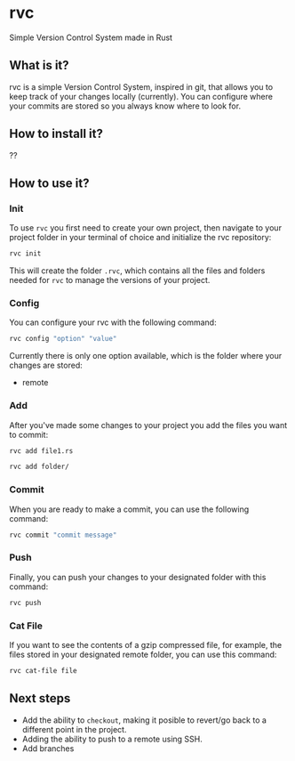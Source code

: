 # rvc
Simple Version Control System made in Rust

## What is it?
rvc is a simple Version Control System, inspired in git, that allows you to keep track of your changes locally (currently). You can configure where your commits are stored so you always know where to look for.

## How to install it?
??

## How to use it?
### Init
To use `rvc` you first need to create your own project, then navigate to your project folder in your terminal of choice and initialize the rvc repository:

```bash
rvc init
```

This will create the folder `.rvc`, which contains all the files and folders needed for `rvc` to manage the versions of your project.

### Config
You can configure your rvc with the following command:

```bash
rvc config "option" "value"
```

Currently there is only one option available, which is the folder where your changes are stored:
- remote

### Add
After you've made some changes to your project you add the files you want to commit:

```bash
rvc add file1.rs 
```

```bash
rvc add folder/
```

### Commit
When you are ready to make a commit, you can use the following command:

```bash
rvc commit "commit message"
```

### Push
Finally, you can push your changes to your designated folder with this command:

```bash
rvc push
```

### Cat File
If you want to see the contents of a gzip compressed file, for example, the files stored in your designated remote folder, you can use this command:

```bash
rvc cat-file file
```

## Next steps
- Add the ability to `checkout`, making it posible to revert/go back to a different point in the project.
- Adding the ability to push to a remote using SSH.
- Add branches

